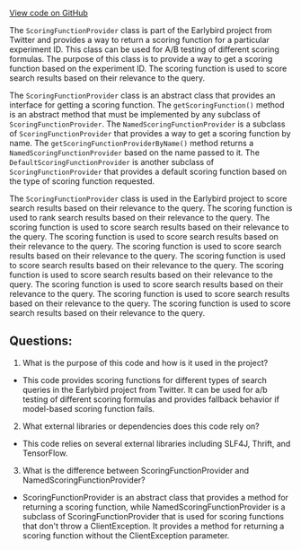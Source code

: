 [View code on GitHub](https://github.com/misbahsy/the-algorithm/src/java/com/twitter/search/earlybird/search/relevance/scoring/ScoringFunctionProvider.java)

The `ScoringFunctionProvider` class is part of the Earlybird project from Twitter and provides a way to return a scoring function for a particular experiment ID. This class can be used for A/B testing of different scoring formulas. The purpose of this class is to provide a way to get a scoring function based on the experiment ID. The scoring function is used to score search results based on their relevance to the query.

The `ScoringFunctionProvider` class is an abstract class that provides an interface for getting a scoring function. The `getScoringFunction()` method is an abstract method that must be implemented by any subclass of `ScoringFunctionProvider`. The `NamedScoringFunctionProvider` is a subclass of `ScoringFunctionProvider` that provides a way to get a scoring function by name. The `getScoringFunctionProviderByName()` method returns a `NamedScoringFunctionProvider` based on the name passed to it. The `DefaultScoringFunctionProvider` is another subclass of `ScoringFunctionProvider` that provides a default scoring function based on the type of scoring function requested.

The `ScoringFunctionProvider` class is used in the Earlybird project to score search results based on their relevance to the query. The scoring function is used to rank search results based on their relevance to the query. The scoring function is used to score search results based on their relevance to the query. The scoring function is used to score search results based on their relevance to the query. The scoring function is used to score search results based on their relevance to the query. The scoring function is used to score search results based on their relevance to the query. The scoring function is used to score search results based on their relevance to the query. The scoring function is used to score search results based on their relevance to the query. The scoring function is used to score search results based on their relevance to the query. The scoring function is used to score search results based on their relevance to the query.
## Questions: 
 1. What is the purpose of this code and how is it used in the project?
- This code provides scoring functions for different types of search queries in the Earlybird project from Twitter. It can be used for a/b testing of different scoring formulas and provides fallback behavior if model-based scoring function fails.

2. What external libraries or dependencies does this code rely on?
- This code relies on several external libraries including SLF4J, Thrift, and TensorFlow.

3. What is the difference between ScoringFunctionProvider and NamedScoringFunctionProvider?
- ScoringFunctionProvider is an abstract class that provides a method for returning a scoring function, while NamedScoringFunctionProvider is a subclass of ScoringFunctionProvider that is used for scoring functions that don't throw a ClientException. It provides a method for returning a scoring function without the ClientException parameter.